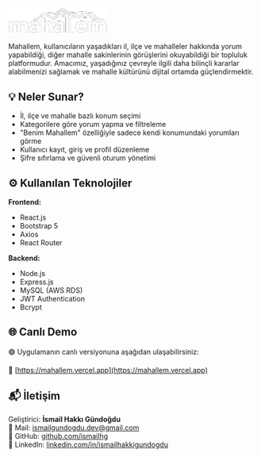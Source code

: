 <img src="frontend/src/components/mahallelogo.png" alt="Mahallem Logo" width="200" />


Mahallem, kullanıcıların yaşadıkları il, ilçe ve mahalleler hakkında yorum yapabildiği, diğer mahalle sakinlerinin görüşlerini okuyabildiği bir topluluk platformudur. Amacımız, yaşadığınız çevreyle ilgili daha bilinçli kararlar alabilmenizi sağlamak ve mahalle kültürünü dijital ortamda güçlendirmektir.

## 💡 Neler Sunar?

- İl, ilçe ve mahalle bazlı konum seçimi
- Kategorilere göre yorum yapma ve filtreleme
- "Benim Mahallem" özelliğiyle sadece kendi konumundaki yorumları görme
- Kullanıcı kayıt, giriş ve profil düzenleme
- Şifre sıfırlama ve güvenli oturum yönetimi

## ⚙️ Kullanılan Teknolojiler

**Frontend:**

- React.js
- Bootstrap 5
- Axios
- React Router

**Backend:**

- Node.js
- Express.js
- MySQL (AWS RDS)
- JWT Authentication
- Bcrypt

## 🌐 Canlı Demo

🟢 Uygulamanın canlı versiyonuna aşağıdan ulaşabilirsiniz:

🔗 [https://mahallem.vercel.app](https://mahallem.vercel.app)

## 📬 İletişim

Geliştirici: **İsmail Hakkı Gündoğdu**  
📧 Mail: ismailgundogdu.dev@gmail.com  
💼 GitHub: [github.com/ismailhg](https://github.com/ismailhg)  
🔗 LinkedIn: [linkedin.com/in/ismailhakkigundogdu](https://linkedin.com/in/ismailhakkigundogdy)
